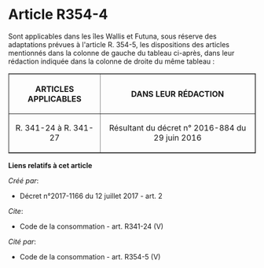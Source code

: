 # Article R354-4

Sont applicables dans les îles Wallis et Futuna, sous réserve des adaptations prévues à l'article R. 354-5, les dispositions
des articles mentionnés dans la colonne de gauche du tableau ci-après, dans leur rédaction indiquée dans la colonne de droite
du même tableau : 

<table border="1">
  <tbody>
    <tr>
      <th>

ARTICLES APPLICABLES 

</th>
      <th>

DANS LEUR RÉDACTION 

</th>
    </tr>
    <tr>
      <td align="center">

R. 341-24 à R. 341-27

</td>
      <td align="center">

Résultant du décret n° 2016-884 du 29 juin 2016

</td>
    </tr>
  </tbody>
</table>

**Liens relatifs à cet article**

_Créé par_:

  - Décret n°2017-1166 du 12 juillet 2017 - art. 2

_Cite_:

  - Code de la consommation - art. R341-24 (V)

_Cité par_:

  - Code de la consommation - art. R354-5 (V)
